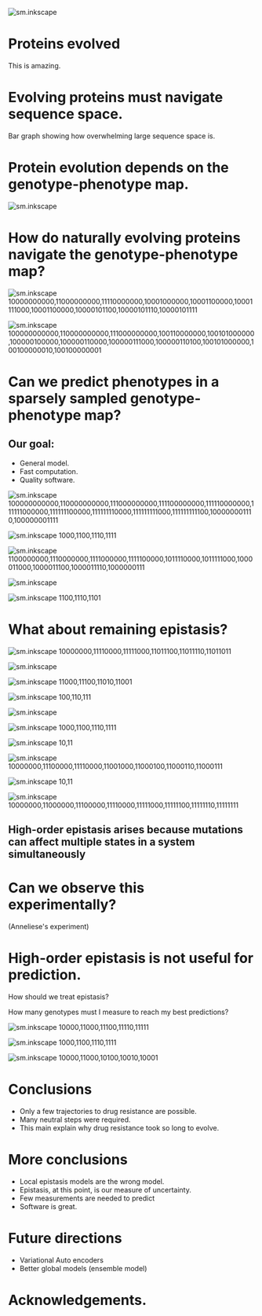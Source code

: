 <!-- This is test -->

![sm.inkscape](slides/slide-title.svg)

>>>>>>>>>>>>>>>>>>>>>>>>>>>>>>>>>>

# Proteins evolved

This is amazing.

>>>>>>>>>>>>>>>>>>>>>>>>>>>>>>>>>>

# Evolving proteins must navigate sequence space.

Bar graph showing how overwhelming large sequence space is.

>>>>>>>>>>>>>>>>>>>>>>>>>>>>>>>>>>

# Protein evolution depends on the genotype-phenotype map.

>>>>>>>>>>>>>>>>>>>>>>>>>>>>>>>>>>

<!-- John maynard smith's wordgame -->

![sm.inkscape](slides/slide-wordgame.svg)

>>>>>>>>>>>>>>>>>>>>>>>>>>>>>>>>>>

# How do naturally evolving proteins navigate the genotype-phenotype map?

>>>>>>>>>>>>>>>>>>>>>>>>>>>>>>>>>>

<!-- Intro to PfCRT -->

![sm.inkscape](slides/slide-pfcrt-intro.svg) 10000000000,11000000000,11110000000,10001000000,10001100000,10001111000,10001100000,10000101100,10000101110,10000101111

>>>>>>>>>>>>>>>>>>>>>>>>>>>>>>>>>>

<!-- PfCRT empty network -->

![sm.inkscape](slides/slide-pfcrt-wordgame.svg) 100000000000,110000000000,111000000000,100110000000,100101000000,100000100000,100000110000,100000111000,100000110100,100101000000,100100000010,100100000001

>>>>>>>>>>>>>>>>>>>>>>>>>>>>>>>>>>

# Can we predict phenotypes in a sparsely sampled genotype-phenotype map?

## Our goal:

- General model.
- Fast computation.
- Quality software.

>>>>>>>>>>>>>>>>>>>>>>>>>>>>>>>>>>

![sm.inkscape](slides/slide-model.svg) 100000000000,110000000000,111000000000,111100000000,111110000000,111111000000,111111100000,111111110000,111111111000,111111111100,100000001110,100000001111

>>>>>>>>>>>>>>>>>>>>>>>>>>>>>>>>>>

![sm.inkscape](slides/slide-global-intro.svg) 1000,1100,1110,1111

>>>>>>>>>>>>>>>>>>>>>>>>>>>>>>>>>>

![sm.inkscape](slides/slide-global-model.svg) 1100000000,1110000000,1111000000,1111100000,1011110000,1011111000,1000011000,1000011100,1000011110,1000000111

>>>>>>>>>>>>>>>>>>>>>>>>>>>>>>>>>>

![sm.inkscape](slides/slide-global-experimental.svg)

>>>>>>>>>>>>>>>>>>>>>>>>>>>>>>>>>>

![sm.inkscape](slides/slide-global-predictions.svg) 1100,1110,1101

>>>>>>>>>>>>>>>>>>>>>>>>>>>>>>>>>>

# What about remaining epistasis?

>>>>>>>>>>>>>>>>>>>>>>>>>>>>>>>>>>

![sm.inkscape](slides/slide-high-order-model.svg) 10000000,11110000,11111000,11011100,11011110,11011011

>>>>>>>>>>>>>>>>>>>>>>>>>>>>>>>>>>

![sm.inkscape](slides/slide-local-experimental.svg)

>>>>>>>>>>>>>>>>>>>>>>>>>>>>>>>>>>

![sm.inkscape](slides/slide-local-predictions.svg) 11000,11100,11010,11001

>>>>>>>>>>>>>>>>>>>>>>>>>>>>>>>>>>

![sm.inkscape](slides/slide-model-summary.svg) 100,110,111

>>>>>>>>>>>>>>>>>>>>>>>>>>>>>>>>>>

![sm.inkscape](slides/slide-model-summary-exp.svg)

>>>>>>>>>>>>>>>>>>>>>>>>>>>>>>>>>>

![sm.inkscape](slides/slide-why-local-fails.svg) 1000,1100,1110,1111

>>>>>>>>>>>>>>>>>>>>>>>>>>>>>>>>>>

![sm.inkscape](slides/slide-where-he-comes-from.svg) 10,11

>>>>>>>>>>>>>>>>>>>>>>>>>>>>>>>>>>

![sm.inkscape](slides/slide-lattice-intro.svg) 10000000,11100000,11110000,11001000,11000100,11000110,11000111

>>>>>>>>>>>>>>>>>>>>>>>>>>>>>>>>>>

![sm.inkscape](slides/slide-lattice-surprise.svg) 10,11

>>>>>>>>>>>>>>>>>>>>>>>>>>>>>>>>>>

![sm.inkscape](slides/slide-lattice-ensemble.svg) 10000000,11000000,11100000,11110000,11111000,11111100,11111110,11111111

>>>>>>>>>>>>>>>>>>>>>>>>>>>>>>>>>>

## High-order epistasis arises because mutations can affect multiple states in a system simultaneously

>>>>>>>>>>>>>>>>>>>>>>>>>>>>>>>>>>

# Can we observe this experimentally?

(Anneliese's experiment)

>>>>>>>>>>>>>>>>>>>>>>>>>>>>>>>>>>

# High-order epistasis is not useful for prediction.

How should we treat epistasis?

How many genotypes must I measure to reach my best predictions?

>>>>>>>>>>>>>>>>>>>>>>>>>>>>>>>>>>

![sm.inkscape](slides/slide-nobs-power.svg) 10000,11000,11100,11110,11111

>>>>>>>>>>>>>>>>>>>>>>>>>>>>>>>>>>

![sm.inkscape](slides/slide-nobs-pfcrt.svg) 1000,1100,1110,1111

>>>>>>>>>>>>>>>>>>>>>>>>>>>>>>>>>>

![sm.inkscape](slides/slide-pred-pfcrt-map.svg) 10000,11000,10100,10010,10001


>>>>>>>>>>>>>>>>>>>>>>>>>>>>>>>>>>

# Conclusions

- Only a few trajectories to drug resistance are possible.
- Many neutral steps were required.
- This main explain why drug resistance took so long to evolve.

>>>>>>>>>>>>>>>>>>>>>>>>>>>>>>>>>>

# More conclusions

- Local epistasis models are the wrong model.
- Epistasis, at this point, is our measure of uncertainty.
- Few measurements are needed to predict
- Software is great.

>>>>>>>>>>>>>>>>>>>>>>>>>>>>>>>>>>

# Future directions

- Variational Auto encoders
- Better global models (ensemble model)


>>>>>>>>>>>>>>>>>>>>>>>>>>>>>>>>>>

# Acknowledgements.
